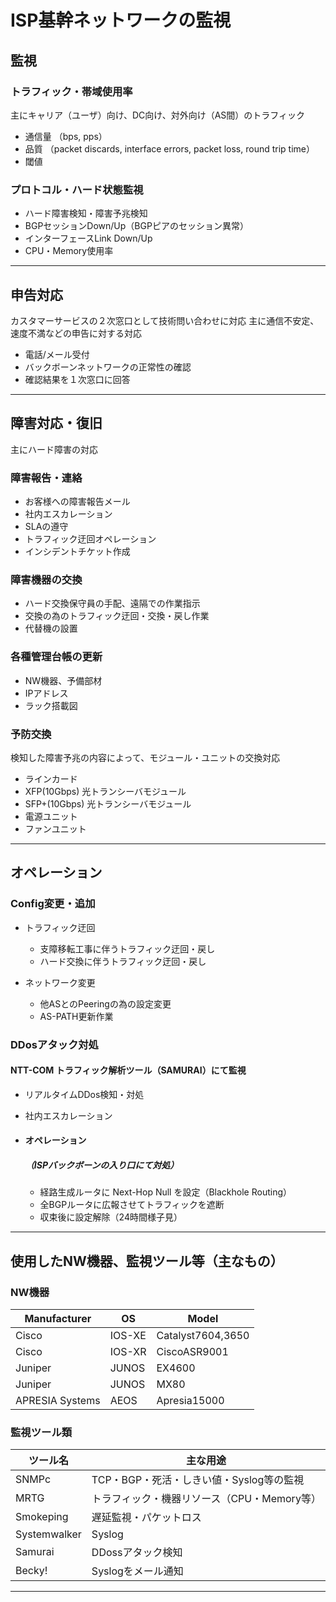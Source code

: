 
# ISP基幹ネットワークの監視


## 監視

### トラフィック・帯域使用率

主にキャリア（ユーザ）向け、DC向け、対外向け（AS間）のトラフィック

- 通信量 （bps, pps）
- 品質 （packet discards, interface errors, packet loss, round trip time）
- 閾値


### プロトコル・ハード状態監視

- ハード障害検知・障害予兆検知
- BGPセッションDown/Up（BGPピアのセッション異常）
- インターフェースLink Down/Up
- CPU・Memory使用率


---


## 申告対応

カスタマーサービスの２次窓口として技術問い合わせに対応
主に通信不安定、速度不満などの申告に対する対応

- 電話/メール受付
- バックボーンネットワークの正常性の確認
- 確認結果を１次窓口に回答


---


## 障害対応・復旧

主にハード障害の対応

### 障害報告・連絡

- お客様への障害報告メール
- 社内エスカレーション
- SLAの遵守
- トラフィック迂回オペレーション
- インシデントチケット作成


### 障害機器の交換

- ハード交換保守員の手配、遠隔での作業指示
- 交換の為のトラフィック迂回・交換・戻し作業
- 代替機の設置


### 各種管理台帳の更新

- NW機器、予備部材
- IPアドレス
- ラック搭載図


### 予防交換

検知した障害予兆の内容によって、モジュール・ユニットの交換対応

- ラインカード
- XFP(10Gbps) 光トランシーバモジュール
- SFP+(10Gbps) 光トランシーバモジュール
- 電源ユニット
- ファンユニット


---


## オペレーション

### Config変更・追加

- トラフィック迂回
  - 支障移転工事に伴うトラフィック迂回・戻し
  - ハード交換に伴うトラフィック迂回・戻し

- ネットワーク変更
  - 他ASとのPeeringの為の設定変更
  - AS-PATH更新作業


### DDosアタック対処

#### NTT-COM トラフィック解析ツール（SAMURAI）にて監視

- リアルタイムDDos検知・対処
- 社内エスカレーション

- #### オペレーション
  ##### （ISPバックボーンの入り口にて対処）
  - 経路生成ルータに Next-Hop Null を設定（Blackhole Routing）
  - 全BGPルータに広報させてトラフィックを遮断
  - 収束後に設定解除（24時間様子見）


---

## 使用したNW機器、監視ツール等（主なもの）

### NW機器

Manufacturer  | OS | Model
--|---|--
Cisco  | IOS-XE  | Catalyst7604,3650
Cisco  | IOS-XR  | CiscoASR9001
Juniper | JUNOS | EX4600
Juniper | JUNOS | MX80
APRESIA Systems | AEOS | Apresia15000



### 監視ツール類


ツール名  | 主な用途
--|---
SNMPc  | TCP・BGP・死活・しきい値・Syslog等の監視
MRTG  | トラフィック・機器リソース（CPU・Memory等）
Smokeping  | 遅延監視・パケットロス
Systemwalker  | Syslog
Samurai  | DDossアタック検知
Becky!  | Syslogをメール通知

---

